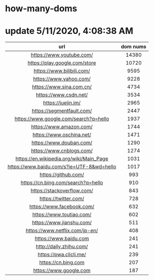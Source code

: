 # how-many-doms

# update 5/11/2020, 4:08:38 AM

url | dom nums
:-: | :-:
https://www.youtube.com/ | 14380
https://play.google.com/store | 10720
https://www.bilibili.com/ | 9595
https://www.yahoo.com/ | 9228
https://www.sina.com.cn/ | 4734
https://www.csdn.net/ | 3534
https://juejin.im/ | 2965
https://segmentfault.com/ | 2447
https://www.google.com/search?q=hello | 1937
https://www.amazon.com/ | 1744
https://www.oschina.net/ | 1471
https://www.douban.com/ | 1290
https://www.cnblogs.com/ | 1274
https://en.wikipedia.org/wiki/Main_Page | 1031
https://www.baidu.com/s?ie=UTF-8&wd=hello | 1017
https://github.com/ | 993
https://cn.bing.com/search?q=hello | 910
https://stackoverflow.com/ | 843
https://twitter.com/ | 728
https://www.facebook.com/ | 632
https://www.toutiao.com/ | 602
https://www.jianshu.com/ | 511
https://www.netflix.com/jp-en/ | 408
https://www.baidu.com | 241
http://daily.zhihu.com/ | 241
https://pwa.clicli.me/ | 239
https://cn.bing.com | 207
https://www.google.com | 187
